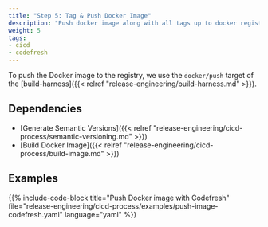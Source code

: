 ```yaml
---
title: "Step 5: Tag & Push Docker Image"
description: "Push docker image along with all tags up to docker registry."
weight: 5
tags:
- cicd
- codefresh
---
```


To push the Docker image to the registry, we use the `docker/push` target of the [build-harness]({{< relref "release-engineering/build-harness.md" >}}).

## Dependencies

* [Generate Semantic Versions]({{< relref "release-engineering/cicd-process/semantic-versioning.md" >}})
* [Build Docker Image]({{< relref "release-engineering/cicd-process/build-image.md" >}})

## Examples

{{% include-code-block title="Push Docker image with Codefresh" file="release-engineering/cicd-process/examples/push-image-codefresh.yaml" language="yaml" %}}
